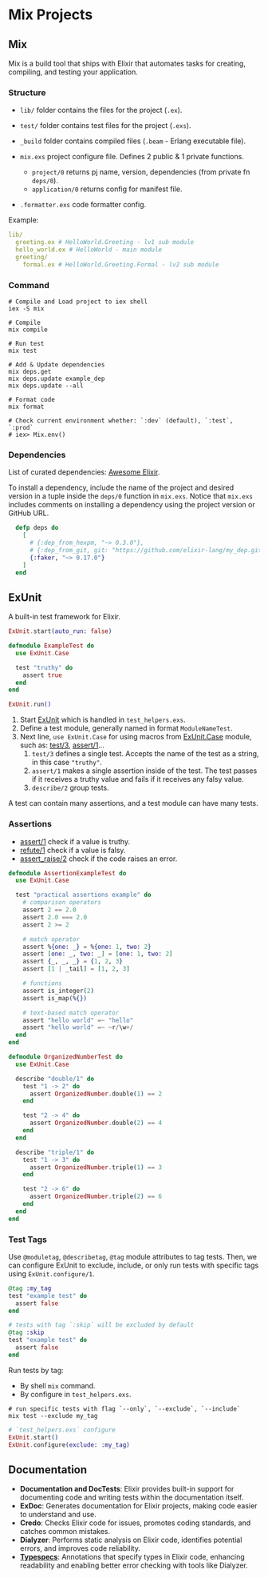 # Mix Projects

## Mix

Mix is a build tool that ships with Elixir that automates tasks for creating, compiling, and testing your application.

### Structure

- `lib/` folder contains the files for the project (`.ex`).
- `test/` folder contains test files for the project (`.exs`).
- `_build` folder contains compiled files (`.beam` - Erlang executable file).

- `mix.exs` project configure file. Defines 2 public & 1 private functions.
  - `project/0` returns pj name, version, dependencies (from private fn `deps/0`).
  - `application/0` returns config for manifest file.
- `.formatter.exs` code formatter config.

Example:

```yml
lib/
  greeting.ex # HelloWorld.Greeting - lv1 sub module
  hello_world.ex # HelloWorld - main module
  greeting/
    formal.ex # HelloWorld.Greeting.Formal - lv2 sub module
```

### Command

```shell
# Compile and Load project to iex shell
iex -S mix

# Compile
mix compile

# Run test
mix test

# Add & Update dependencies
mix deps.get
mix deps.update example_dep
mix deps.update --all

# Format code
mix format

# Check current environment whether: `:dev` (default), `:test`, `:prod`
# iex> Mix.env()
```

### Dependencies

List of curated dependencies: [Awesome Elixir](https://github.com/h4cc/awesome-elixir).

To install a dependency, include the name of the project and desired version in a tuple inside the `deps/0` function in `mix.exs`. Notice that `mix.exs` includes comments on installing a dependency using the project version or GitHub URL.

```exs
  defp deps do
    [
      # {:dep_from_hexpm, "~> 0.3.0"},
      # {:dep_from_git, git: "https://github.com/elixir-lang/my_dep.git", tag: "0.1.0"}
      {:faker, "~> 0.17.0"}
    ]
  end
```

## ExUnit

A built-in test framework for Elixir.

```exs
ExUnit.start(auto_run: false)

defmodule ExampleTest do
  use ExUnit.Case

  test "truthy" do
    assert true
  end
end

ExUnit.run()
```

1. Start [ExUnit](https://hexdocs.pm/ex_unit/ExUnit.html) which is handled in `test_helpers.exs`.
2. Define a test module, generally named in format `ModuleNameTest`.
3. Next line, `use ExUnit.Case` for using macros from [ExUnit.Case](https://hexdocs.pm/ex_unit/ExUnit.Case.html) module, such as: [test/3](https://hexdocs.pm/ex_unit/ExUnit.Case.html#test/3), [assert/1](https://hexdocs.pm/ex_unit/ExUnit.Assertions.html#assert/1)...
   1. `test/3` defines a single test. Accepts the name of the test as a string, in this case `"truthy"`.
   2. `assert/1` makes a single assertion inside of the test. The test passes if it receives a truthy value and fails if it receives any falsy value.
   3. `describe/2` group tests.

A test can contain many assertions, and a test module can have many tests.

### Assertions

- [assert/1](https://hexdocs.pm/ex_unit/ExUnit.Assertions.html#assert/1) check if a value is truthy.
- [refute/1](https://hexdocs.pm/ex_unit/1.14.1/ExUnit.Assertions.html#refute/1) check if a value is falsy.
- [assert_raise/2](https://hexdocs.pm/ex_unit/1.14.1/ExUnit.Assertions.html#assert_raise/2) check if the code raises an error.

```exs
defmodule AssertionExampleTest do
  use ExUnit.Case

  test "practical assertions example" do
    # comparison operators
    assert 2 == 2.0
    assert 2.0 === 2.0
    assert 2 >= 2

    # match operator
    assert %{one: _} = %{one: 1, two: 2}
    assert [one: _, two: _] = [one: 1, two: 2]
    assert {_, _, _} = {1, 2, 3}
    assert [1 | _tail] = [1, 2, 3]

    # functions
    assert is_integer(2)
    assert is_map(%{})

    # text-based match operator
    assert "hello world" =~ "hello"
    assert "hello world" =~ ~r/\w+/
  end
end

defmodule OrganizedNumberTest do
  use ExUnit.Case

  describe "double/1" do
    test "1 -> 2" do
      assert OrganizedNumber.double(1) == 2
    end

    test "2 -> 4" do
      assert OrganizedNumber.double(2) == 4
    end
  end

  describe "triple/1" do
    test "1 -> 3" do
      assert OrganizedNumber.triple(1) == 3
    end

    test "2 -> 6" do
      assert OrganizedNumber.triple(2) == 6
    end
  end
end
```

### Test Tags

Use `@moduletag`, `@describetag`, `@tag` module attributes to tag tests. Then, we can configure ExUnit to exclude, include, or only run tests with specific tags using `ExUnit.configure/1`.

```exs
@tag :my_tag
test "example test" do
  assert false
end

# tests with tag `:skip` will be excluded by default
@tag :skip
test "example test" do
  assert false
end
```

Run tests by tag:

- By shell `mix` command.
- By configure in `test_helpers.exs`.

```shell
# run specific tests with flag `--only`, `--exclude`, `--include`
mix test --exclude my_tag
```

```exs
# `test_helpers.exs` configure
ExUnit.start()
ExUnit.configure(exclude: :my_tag)
```

## Documentation

- **Documentation and DocTests**: Elixir provides built-in support for documenting code and writing tests within the documentation itself.
- **ExDoc**: Generates documentation for Elixir projects, making code easier to understand and use.
- **Credo**: Checks Elixir code for issues, promotes coding standards, and catches common mistakes.
- **Dialyzer**: Performs static analysis on Elixir code, identifies potential errors, and improves code reliability.
- [**Typespecs**](https://hexdocs.pm/elixir/typespecs.html#basic-types): Annotations that specify types in Elixir code, enhancing readability and enabling better error checking with tools like Dialyzer.
